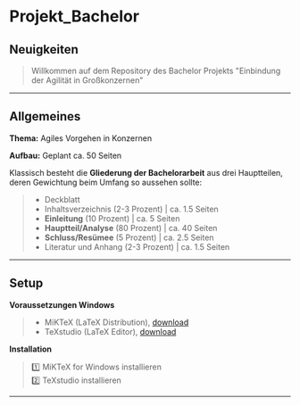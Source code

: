 # Projekt_Bachelor

## Neuigkeiten
>
>  Willkommen auf dem Repository des Bachelor Projekts "Einbindung der Agilität in Großkonzernen"
>
>
***

## Allgemeines

**Thema:**	Agiles Vorgehen in Konzernen

**Aufbau:**	Geplant ca. 50 Seiten

Klassisch besteht die **Gliederung der Bachelorarbeit** aus drei Hauptteilen, deren Gewichtung beim Umfang so aussehen sollte:
> - Deckblatt
> - Inhaltsverzeichnis (2-3 Prozent)	|	ca. 1.5 Seiten
> - **Einleitung** (10 Prozent)			|	ca. 5 Seiten
> - **Hauptteil/Analyse** (80 Prozent)	|	ca. 40 Seiten
> - **Schluss/Resümee** (5 Prozent)		|	ca. 2.5 Seiten
> - Literatur und Anhang (2-3 Prozent)	|	ca. 1.5 Seiten

***


## Setup

**Voraussetzungen Windows**  
> - MiKTeX (LaTeX Distribution), [download](https://miktex.org/download)  
> - TeXstudio (LaTeX Editor), [download](https://www.texstudio.org/)

**Installation**
> :one: MiKTeX for Windows installieren  
> :two: TeXstudio installieren  
>
***
